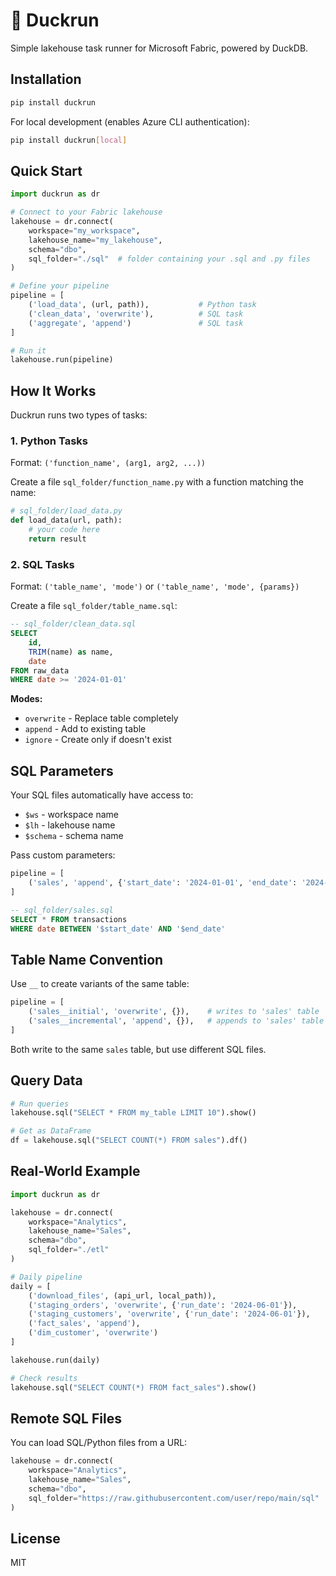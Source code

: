 # 🦆 Duckrun

Simple lakehouse task runner for Microsoft Fabric, powered by DuckDB.

## Installation

```bash
pip install duckrun
```

For local development (enables Azure CLI authentication):
```bash
pip install duckrun[local]
```

## Quick Start

```python
import duckrun as dr

# Connect to your Fabric lakehouse
lakehouse = dr.connect(
    workspace="my_workspace",
    lakehouse_name="my_lakehouse", 
    schema="dbo",
    sql_folder="./sql"  # folder containing your .sql and .py files
)

# Define your pipeline
pipeline = [
    ('load_data', (url, path)),           # Python task
    ('clean_data', 'overwrite'),          # SQL task  
    ('aggregate', 'append')               # SQL task
]

# Run it
lakehouse.run(pipeline)
```

## How It Works

Duckrun runs two types of tasks:

### 1. Python Tasks
Format: `('function_name', (arg1, arg2, ...))`

Create a file `sql_folder/function_name.py` with a function matching the name:

```python
# sql_folder/load_data.py
def load_data(url, path):
    # your code here
    return result
```

### 2. SQL Tasks  
Format: `('table_name', 'mode')` or `('table_name', 'mode', {params})`

Create a file `sql_folder/table_name.sql`:

```sql
-- sql_folder/clean_data.sql
SELECT 
    id,
    TRIM(name) as name,
    date
FROM raw_data
WHERE date >= '2024-01-01'
```

**Modes:**
- `overwrite` - Replace table completely
- `append` - Add to existing table
- `ignore` - Create only if doesn't exist

## SQL Parameters

Your SQL files automatically have access to:
- `$ws` - workspace name
- `$lh` - lakehouse name
- `$schema` - schema name

Pass custom parameters:

```python
pipeline = [
    ('sales', 'append', {'start_date': '2024-01-01', 'end_date': '2024-12-31'})
]
```

```sql
-- sql_folder/sales.sql
SELECT * FROM transactions
WHERE date BETWEEN '$start_date' AND '$end_date'
```

## Table Name Convention

Use `__` to create variants of the same table:

```python
pipeline = [
    ('sales__initial', 'overwrite', {}),    # writes to 'sales' table
    ('sales__incremental', 'append', {}),   # appends to 'sales' table
]
```

Both write to the same `sales` table, but use different SQL files.

## Query Data

```python
# Run queries
lakehouse.sql("SELECT * FROM my_table LIMIT 10").show()

# Get as DataFrame
df = lakehouse.sql("SELECT COUNT(*) FROM sales").df()
```

## Real-World Example

```python
import duckrun as dr

lakehouse = dr.connect(
    workspace="Analytics",
    lakehouse_name="Sales", 
    schema="dbo",
    sql_folder="./etl"
)

# Daily pipeline
daily = [
    ('download_files', (api_url, local_path)),
    ('staging_orders', 'overwrite', {'run_date': '2024-06-01'}),
    ('staging_customers', 'overwrite', {'run_date': '2024-06-01'}),
    ('fact_sales', 'append'),
    ('dim_customer', 'overwrite')
]

lakehouse.run(daily)

# Check results
lakehouse.sql("SELECT COUNT(*) FROM fact_sales").show()
```

## Remote SQL Files

You can load SQL/Python files from a URL:

```python
lakehouse = dr.connect(
    workspace="Analytics",
    lakehouse_name="Sales", 
    schema="dbo",
    sql_folder="https://raw.githubusercontent.com/user/repo/main/sql"
)
```

## License

MIT